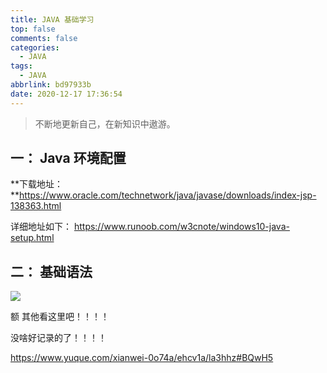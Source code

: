 ```yaml
---
title: JAVA 基础学习
top: false
comments: false
categories:
  - JAVA
tags:
  - JAVA
abbrlink: bd97933b
date: 2020-12-17 17:36:54
---
```


> 不断地更新自己，在新知识中遨游。

<!--more-->

## 一： Java 环境配置

**下载地址：**https://www.oracle.com/technetwork/java/javase/downloads/index-jsp-138363.html

详细地址如下： https://www.runoob.com/w3cnote/windows10-java-setup.html



## 二： 基础语法

![](http://photo.jomeswang.top/20201217183832.png)



额 其他看这里吧！！！！

没啥好记录的了！！！！

https://www.yuque.com/xianwei-0o74a/ehcv1a/la3hhz#BQwH5